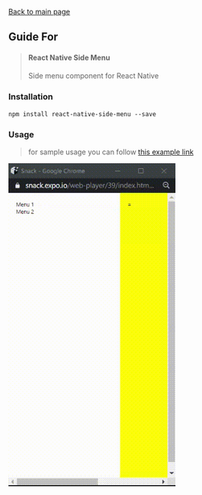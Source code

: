 [Back to main page](../readme.md)

## Guide For

> #### React Native Side Menu
>Side menu component for React Native

### Installation
```
npm install react-native-side-menu --save
```

### Usage
>for sample usage you can follow [this example link](https://snack.expo.io/hXUc0mdlg)

<img src = "https://raw.githubusercontent.com/crocodication/crocoguide_for_react_native/master/react-native-side-menu/resources/preview.gif" />

